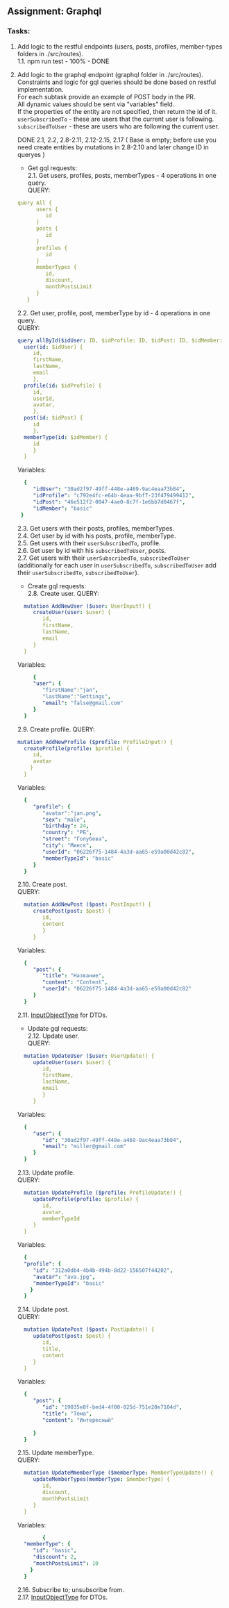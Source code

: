 ## Assignment: Graphql
### Tasks:
1. Add logic to the restful endpoints (users, posts, profiles, member-types folders in ./src/routes).  
   1.1. npm run test - 100%  - DONE
2. Add logic to the graphql endpoint (graphql folder in ./src/routes).  
Constraints and logic for gql queries should be done based on restful implementation.  
For each subtask provide an example of POST body in the PR.  
All dynamic values should be sent via "variables" field.  
If the properties of the entity are not specified, then return the id of it.  
`userSubscribedTo` - these are users that the current user is following.  
`subscribedToUser` - these are users who are following the current user.  

    DONE 2.1, 2.2, 2.8-2.11, 2.12-2.15, 2.17 
    ( Base is empty; before use you need create entities 
    by mutations in 2.8-2.10 and later change ID in queryes )

   
   * Get gql requests:  
   2.1. Get users, profiles, posts, memberTypes - 4 operations in one query.  
   QUERY:

   ```yaml 
   query All {
         users {
            id
         }
         posts {
            id 
         }
         profiles {
            id
         }
         memberTypes {
            id,
            discount,
            monthPostsLimit 
         }
      }
   ```
   2.2. Get user, profile, post, memberType by id - 4 operations in one query.  
   QUERY:

    ```yaml 
    query allById($idUser: ID, $idProfile: ID, $idPost: ID, $idMember: ID ) {
      user(id: $idUser) {
         id,
         firstName,
         lastName,
         email
         },
      profile(id: $idProfile) {
         id,
         userId,
         avatar,
         },
      post(id: $idPost) {
         id
         },
      memberType(id: $idMember) {
         id
         }
      }
    ```
   Variables:

    ```yaml 
      {
         "idUser": "30ad2f97-49ff-448e-a469-9ac4eaa73b84",
         "idProfile": "c792e4fc-e64b-4eaa-9bf7-23f479499412",
         "idPost": "46e512f2-0047-4ae0-8c7f-1e6bb7d0467f",
         "idMember": "basic"
     }
    ```
   2.3. Get users with their posts, profiles, memberTypes.  
   2.4. Get user by id with his posts, profile, memberType.  
   2.5. Get users with their `userSubscribedTo`, profile.  
   2.6. Get user by id with his `subscribedToUser`, posts.  
   2.7. Get users with their `userSubscribedTo`, `subscribedToUser` (additionally for each user in `userSubscribedTo`, `subscribedToUser` add their `userSubscribedTo`, `subscribedToUser`).  
   * Create gql requests:   
   2.8. Create user. 
   QUERY:

    ```yaml 
      mutation AddNewUser ($user: UserInput!) {
         createUser(user: $user) {
            id,  
            firstName,
            lastName,
            email
         }
      }
    ```
    Variables:

    ```yaml 
         {
         "user": {
            "firstName":"jan",
            "lastName":"Gettings",
            "email": "false@gmail.com"
         }
      }
    ```

   2.9. Create profile.
   QUERY:

    ```yaml 
    mutation AddNewProfile ($profile: ProfileInput!) {
      createProfile(profile: $profile) {
         id,  
         avatar
        }
      }

    ```
    Variables:

    ```yaml
      {
         "profile": {
            "avatar":"jan.png",
            "sex": "male",
            "birthday": 24,
            "country": "РБ",
            "street": "Голубева",
            "city": "Минск",
            "userId": "06226f75-1484-4a3d-aa65-e59a00d42c82",
            "memberTypeId": "basic"
         }
      } 
    ```  
   2.10. Create post.  
   QUERY:

    ```yaml 
      mutation AddNewPost ($post: PostInput!) {
         createPost(post: $post) {
            id,
            content
            }
         }
    ```
    Variables:

    ```yaml 
      {
         "post": {
            "title": "Название",
            "content": "Content",
            "userId": "06226f75-1484-4a3d-aa65-e59a00d42c82"
         }
      }
    ```
   2.11. [InputObjectType](https://graphql.org/graphql-js/type/#graphqlinputobjecttype) for DTOs.  
   * Update gql requests:  
   2.12. Update user.  
   QUERY:

    ```yaml 
      mutation UpdateUser ($user: UserUpdate!) {
         updateUser(user: $user) {
            id,  
            firstName,
            lastName,
            email
            }
         }
    ```
    Variables:

    ```yaml 
      {
         "user": {
            "id": "30ad2f97-49ff-448e-a469-9ac4eaa73b84",
            "email": "miller@gmail.com"
         }
      }
    ```
   2.13. Update profile.  
   QUERY:

    ```yaml 
      mutation UpdateProfile ($profile: ProfileUpdate!) {
         updateProfile(profile: $profile) {
            id,  
            avatar,
            memberTypeId
         }
      }
    ```
    Variables:

    ```yaml 
      {
      "profile": {
         "id": "312a0db4-4b4b-494b-8d22-156507f44202",
         "avatar": "ava.jpg",
         "memberTypeId": "basic"
        }
      }
    ```
   2.14. Update post.  
   QUERY:

    ```yaml 
      mutation UpdatePost ($post: PostUpdate!) {
         updatePost(post: $post) {
            id,  
            title,
            content
         }
      }
    ```
    Variables:

    ```yaml 
      {
         "post": {
            "id": "19035e8f-bed4-4f00-825d-751e20e7104d",
            "title": "Тема",
            "content": "Интересный"
            
         }
      }
    ```
   2.15. Update memberType.  
   QUERY:

    ```yaml 
      mutation UpdateMmemberType ($memberType: MemberTypeUpdate!) {
         updateMemberTypes(memberType: $memberType) {
            id,  
            discount,
            monthPostsLimit
         }
      }
    ```
    Variables:

    ```yaml 
            {
      "memberType": {
         "id": "basic",
         "discount": 2,
         "monthPostsLimit": 10
        }
      }
    ```
   2.16. Subscribe to; unsubscribe from.  
   2.17. [InputObjectType](https://graphql.org/graphql-js/type/#graphqlinputobjecttype) for DTOs.  


